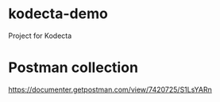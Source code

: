 # kodecta-demo
Project for Kodecta

# Postman collection
https://documenter.getpostman.com/view/7420725/S1LsYARn
